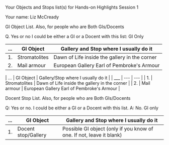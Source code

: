Your Objects and Stops list(s) for
Hands-on Highlights Session 1

Your name: Liz McCready

GI Object List. Also, for people who are Both GIs/Docents

Q. Yes or no I could be either a GI or a Docent with this list: GI Only

| ... | GI Object     | Gallery and Stop where I usually do it |
|  ---   | --- | --- |
| 1.  | Stromatolites | Dawn of Life  inside the gallery in the corner  |
| 2.  |  Mail armour | European Gallery  Earl of Pembroke's Armour  |

| ... | GI Object     | Gallery/Stop where I usually do it |
| ___ | --- | --- |
| 1. | Stromatolites    | Dawn of Life  inside the gallery in the corner      |
| 2. | Mail armour   | European Gallery  Earl of Pembroke's Armour       |

Docent Stop List. Also, for people who are Both GIs/Docents

Q: Yes or no. I could be either a GI or a Docent with this list. A: No. GI only

| ... | GI Object     | Gallery and Stop where I usually do it |
|  ---   | --- | --- |
| 1.  | Docent stop/Gallery | Possible GI object (only if you know of one. If not, leave it blank) |


